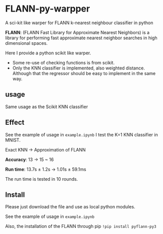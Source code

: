 # FLANN-py-warpper
 A sci-kit like warper for FLANN k-nearest neighbour classifier in python

__FLANN__: (FLANN Fast Library for Approximate Nearest Neighbors) is a library for performing fast approximate nearest neighbor searches in high dimensional spaces.

Here I provide a python scikit like warper.

* Some re-use of checking functions is from scikit.
* Only the KNN classifier is implemented, also weighted distance. Although that the regressor should be easy to implement in the same way.

## usage

Same usage as the Scikit KNN classifier

## Effect

See the example of usage in `example.ipynb` I test the K=1 KNN classifier in MNIST.

Exact KNN -> Approximation of FLANN

__Accuracy__: 13  -> 15 ~ 16

__Run time__: 13.7s ± 1.2s -> 1.01s ± 59.1ms

The run time is tested in 10 rounds.

## Install

Please just download the file and use as local python modules.

See the example of usage in `example.ipynb`

Also, the installation of the FLANN through pip `!pip install pyflann-py3`
